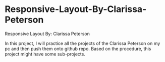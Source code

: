 # Responsive-Layout-By-Clarissa-Peterson
Responsive Layout By: Clarissa Peterson 

In this project, I will practice all the projects of the Clarissa Peterson on my pc and then push them onto github repo.
Based on the procedure, this project might have some sub-projects.
